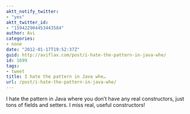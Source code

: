 ```yaml
---
aktt_notify_twitter:
- "yes"
aktt_twitter_id:
- "159422904453443584"
author: Avi
categories:
- none
date: "2012-01-17T19:52:37Z"
guid: http://aviflax.com/post/i-hate-the-pattern-in-java-whe/
id: 1699
tags:
- tweet
title: I hate the pattern in Java whe…
url: /post/i-hate-the-pattern-in-java-whe/
---
```

I hate the pattern in Java where you don’t have any real constructors, just tons of fields and setters. I miss real, useful constructors!
